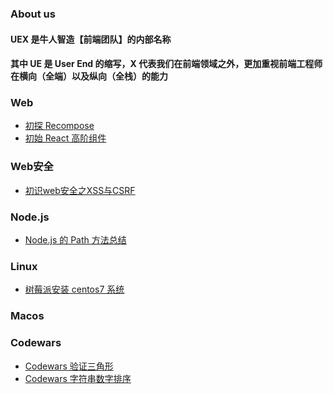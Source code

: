 ### About us

#### UEX 是牛人智造【前端团队】的内部名称

#### 其中 UE 是 User End 的缩写，X 代表我们在前端领域之外，更加重视前端工程师在横向（全端）以及纵向（全栈）的能力

### Web
- <a href="//github.com/NeuronGenius/UEX.Blog/issues/5">初探 Recompose</a>
- <a href="//github.com/NeuronGenius/UEX.Blog/issues/">初始 React 高阶组件</a>

### Web安全
- <a href="//github.com/NeuronGenius/UEX.Blog/issues/4">初识web安全之XSS与CSRF</a>

### Node.js
- <a href="//github.com/NeuronGenius/UEX.Blog/issues/1">Node.js 的 Path 方法总结</a>

### Linux

- <a href="//github.com/NeuronGenius/UEX.Blog/issues/3">树莓派安装 centos7 系统</a>

### Macos

### Codewars
- <a href="//github.com/NeuronGenius/client/issues/2">Codewars 验证三角形</a>
- <a href="//github.com/NeuronGenius/client/issues/6">Codewars 字符串数字排序</a>